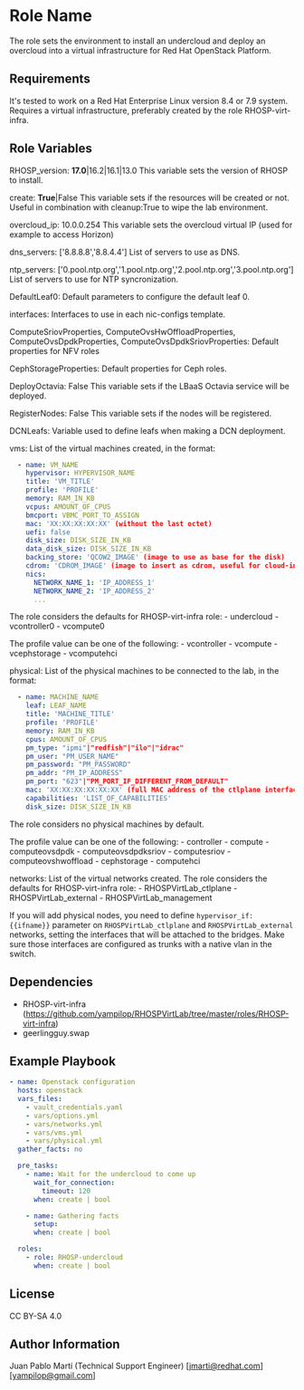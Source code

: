 Role Name
=========

The role sets the environment to install an undercloud and deploy an overcloud into a virtual infrastructure for Red Hat OpenStack Platform.

Requirements
------------

It's tested to work on a Red Hat Enterprise Linux version 8.4 or 7.9 system. Requires a virtual infrastructure, preferably created by the role RHOSP-virt-infra.

Role Variables
--------------

RHOSP_version: **17.0**|16.2|16.1|13.0
  This variable sets the version of RHOSP to install.

create: **True**|False
  This variable sets if the resources will be created or not. Useful in combination with cleanup:True to wipe the lab environment.

overcloud_ip: 10.0.0.254
  This variable sets the overcloud virtual IP (used for example to access Horizon)

dns_servers: ['8.8.8.8','8.8.4.4']
  List of servers to use as DNS.

ntp_servers: ['0.pool.ntp.org','1.pool.ntp.org','2.pool.ntp.org','3.pool.ntp.org']
  List of servers to use for NTP syncronization.

DefaultLeaf0:
  Default parameters to configure the default leaf 0.

interfaces:
  Interfaces to use in each nic-configs template.

ComputeSriovProperties, ComputeOvsHwOffloadProperties, ComputeOvsDpdkProperties, ComputeOvsDpdkSriovProperties:
  Default properties for NFV roles

CephStorageProperties:
  Default properties for Ceph roles.

DeployOctavia: False
  This variable sets if the LBaaS Octavia service will be deployed.

RegisterNodes: False
  This variable sets if the nodes will be registered.

DCNLeafs:
  Variable used to define leafs when making a DCN deployment.

vms:
  List of the virtual machines created, in the format:

```yaml
  - name: VM_NAME
    hypervisor: HYPERVISOR_NAME
    title: 'VM_TITLE'
    profile: 'PROFILE'
    memory: RAM_IN_KB
    vcpus: AMOUNT_OF_CPUS
    bmcport: VBMC_PORT_TO_ASSIGN
    mac: 'XX:XX:XX:XX:XX' (without the last octet)
    uefi: false
    disk_size: DISK_SIZE_IN_KB
    data_disk_size: DISK_SIZE_IN_KB
    backing_store: 'QCOW2_IMAGE' (image to use as base for the disk)
    cdrom: 'CDROM_IMAGE' (image to insert as cdrom, useful for cloud-init)
    nics:
      NETWORK_NAME_1: 'IP_ADDRESS_1'
      NETWORK_NAME_2: 'IP_ADDRESS_2'
      ...
```

  The role considers the defaults for RHOSP-virt-infra role:
    - undercloud
    - vcontroller0
    - vcompute0

  The profile value can be one of the following:
    - vcontroller
    - vcompute
    - vcephstorage
    - vcomputehci

physical:
  List of the physical machines to be connected to the lab, in the format:

```yaml
  - name: MACHINE_NAME
    leaf: LEAF_NAME
    title: 'MACHINE_TITLE'
    profile: 'PROFILE'
    memory: RAM_IN_KB
    cpus: AMOUNT_OF_CPUS
    pm_type: "ipmi"|"redfish"|"ilo"|"idrac"
    pm_user: "PM_USER_NAME"
    pm_password: "PM_PASSWORD"
    pm_addr: "PM_IP_ADDRESS"
    pm_port: "623"|"PM_PORT_IF_DIFFERENT_FROM_DEFAULT"
    mac: 'XX:XX:XX:XX:XX:XX' (full MAC address of the ctlplane interface)
    capabilities: 'LIST_OF_CAPABILITIES'
    disk_size: DISK_SIZE_IN_KB
```

  The role considers no physical machines by default.

  The profile value can be one of the following:
    - controller
    - compute
    - computeovsdpdk
    - computeovsdpdksriov
    - computesriov
    - computeovshwoffload
    - cephstorage
    - computehci

networks:
  List of the virtual networks created. The role considers the defaults for RHOSP-virt-infra role:
    - RHOSPVirtLab_ctlplane
    - RHOSPVirtLab_external
    - RHOSPVirtLab_management

  If you will add physical nodes, you need to define `hypervisor_if: {{ifname}}` parameter on `RHOSPVirtLab_ctlplane` and `RHOSPVirtLab_external` networks, setting the interfaces that will be attached to the bridges. Make sure those interfaces are configured as trunks with a native vlan in the switch.

Dependencies
------------

- RHOSP-virt-infra (https://github.com/yampilop/RHOSPVirtLab/tree/master/roles/RHOSP-virt-infra)
- geerlingguy.swap

Example Playbook
----------------

```yaml
- name: Openstack configuration
  hosts: openstack
  vars_files:
    - vault_credentials.yaml
    - vars/options.yml
    - vars/networks.yml
    - vars/vms.yml
    - vars/physical.yml
  gather_facts: no

  pre_tasks:
    - name: Wait for the undercloud to come up
      wait_for_connection:
        timeout: 120
      when: create | bool

    - name: Gathering facts
      setup:
      when: create | bool

  roles:
    - role: RHOSP-undercloud
      when: create | bool
```

License
-------

CC BY-SA 4.0

Author Information
------------------

Juan Pablo Martí (Technical Support Engineer) [jmarti@redhat.com][yampilop@gmail.com]
